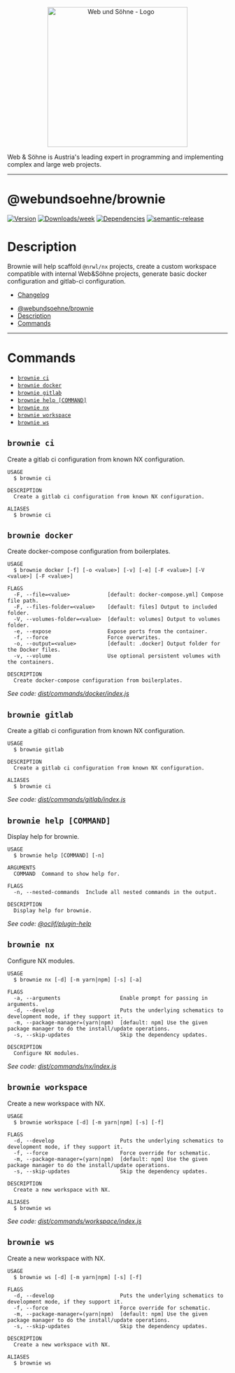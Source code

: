 <p align="center">
  <a href="https://webundsoehne.com" target="blank">
    <img src="https://webundsoehne.com/wp-content/uploads/webundsoehne-logo.png" width="320" alt="Web und Söhne - Logo" />
  </a>
</p>
Web & Söhne is Austria's leading expert in programming and implementing complex and large web projects.

---

# @webundsoehne/brownie

[![Version](https://img.shields.io/npm/v/@webundsoehne/brownie.svg)](https://npmjs.org/package/@webundsoehne/brownie) [![Downloads/week](https://img.shields.io/npm/dw/@webundsoehne/brownie.svg)](https://npmjs.org/package/@webundsoehne/brownie) [![Dependencies](https://img.shields.io/librariesio/release/npm/@webundsoehne/brownie)](https://npmjs.org/package/@webundsoehne/brownie) [![semantic-release](https://img.shields.io/badge/%20%20%F0%9F%93%A6%F0%9F%9A%80-semantic--release-e10079.svg)](https://github.com/semantic-release/semantic-release)

# Description

Brownie will help scaffold `@nrwl/nx` projects, create a custom workspace compatible with internal Web&Söhne projects, generate basic docker configuration and gitlab-ci configuration.

- [Changelog](./CHANGELOG.md)

<!-- toc -->

- [@webundsoehne/brownie](#webundsoehnebrownie)
- [Description](#description)
- [Commands](#commands)
<!-- tocstop -->

---

# Commands

<!-- commands -->

- [`brownie ci`](#brownie-ci)
- [`brownie docker`](#brownie-docker)
- [`brownie gitlab`](#brownie-gitlab)
- [`brownie help [COMMAND]`](#brownie-help-command)
- [`brownie nx`](#brownie-nx)
- [`brownie workspace`](#brownie-workspace)
- [`brownie ws`](#brownie-ws)

## `brownie ci`

Create a gitlab ci configuration from known NX configuration.

```
USAGE
  $ brownie ci

DESCRIPTION
  Create a gitlab ci configuration from known NX configuration.

ALIASES
  $ brownie ci
```

## `brownie docker`

Create docker-compose configuration from boilerplates.

```
USAGE
  $ brownie docker [-f] [-o <value>] [-v] [-e] [-F <value>] [-V <value>] [-F <value>]

FLAGS
  -F, --file=<value>            [default: docker-compose.yml] Compose file path.
  -F, --files-folder=<value>    [default: files] Output to included folder.
  -V, --volumes-folder=<value>  [default: volumes] Output to volumes folder.
  -e, --expose                  Expose ports from the container.
  -f, --force                   Force overwrites.
  -o, --output=<value>          [default: .docker] Output folder for the Docker files.
  -v, --volume                  Use optional persistent volumes with the containers.

DESCRIPTION
  Create docker-compose configuration from boilerplates.
```

_See code: [dist/commands/docker/index.js](https://github.com/tailoredmedia/backend-nx-skeleton/blob/v1.0.0/dist/commands/docker/index.js)_

## `brownie gitlab`

Create a gitlab ci configuration from known NX configuration.

```
USAGE
  $ brownie gitlab

DESCRIPTION
  Create a gitlab ci configuration from known NX configuration.

ALIASES
  $ brownie ci
```

_See code: [dist/commands/gitlab/index.js](https://github.com/tailoredmedia/backend-nx-skeleton/blob/v1.0.0/dist/commands/gitlab/index.js)_

## `brownie help [COMMAND]`

Display help for brownie.

```
USAGE
  $ brownie help [COMMAND] [-n]

ARGUMENTS
  COMMAND  Command to show help for.

FLAGS
  -n, --nested-commands  Include all nested commands in the output.

DESCRIPTION
  Display help for brownie.
```

_See code: [@oclif/plugin-help](https://github.com/oclif/plugin-help/blob/v5.1.17/src/commands/help.ts)_

## `brownie nx`

Configure NX modules.

```
USAGE
  $ brownie nx [-d] [-m yarn|npm] [-s] [-a]

FLAGS
  -a, --arguments                   Enable prompt for passing in arguments.
  -d, --develop                     Puts the underlying schematics to development mode, if they support it.
  -m, --package-manager=(yarn|npm)  [default: npm] Use the given package manager to do the install/update operations.
  -s, --skip-updates                Skip the dependency updates.

DESCRIPTION
  Configure NX modules.
```

_See code: [dist/commands/nx/index.js](https://github.com/tailoredmedia/backend-nx-skeleton/blob/v1.0.0/dist/commands/nx/index.js)_

## `brownie workspace`

Create a new workspace with NX.

```
USAGE
  $ brownie workspace [-d] [-m yarn|npm] [-s] [-f]

FLAGS
  -d, --develop                     Puts the underlying schematics to development mode, if they support it.
  -f, --force                       Force override for schematic.
  -m, --package-manager=(yarn|npm)  [default: npm] Use the given package manager to do the install/update operations.
  -s, --skip-updates                Skip the dependency updates.

DESCRIPTION
  Create a new workspace with NX.

ALIASES
  $ brownie ws
```

_See code: [dist/commands/workspace/index.js](https://github.com/tailoredmedia/backend-nx-skeleton/blob/v1.0.0/dist/commands/workspace/index.js)_

## `brownie ws`

Create a new workspace with NX.

```
USAGE
  $ brownie ws [-d] [-m yarn|npm] [-s] [-f]

FLAGS
  -d, --develop                     Puts the underlying schematics to development mode, if they support it.
  -f, --force                       Force override for schematic.
  -m, --package-manager=(yarn|npm)  [default: npm] Use the given package manager to do the install/update operations.
  -s, --skip-updates                Skip the dependency updates.

DESCRIPTION
  Create a new workspace with NX.

ALIASES
  $ brownie ws
```

<!-- commandsstop -->
